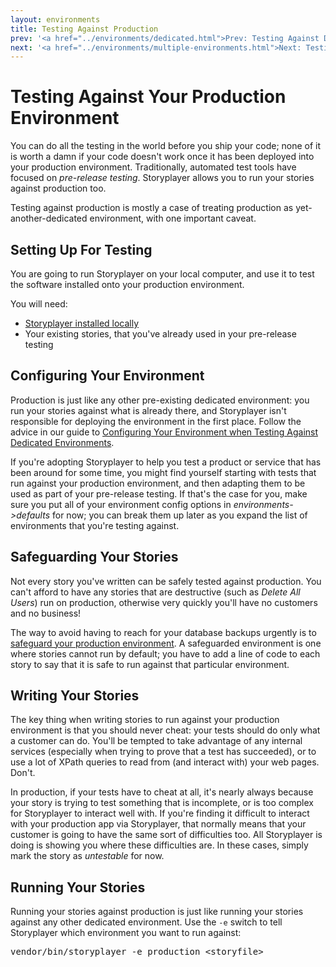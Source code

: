 ```yaml
---
layout: environments
title: Testing Against Production
prev: '<a href="../environments/dedicated.html">Prev: Testing Against Dedicated Environments</a>'
next: '<a href="../environments/multiple-environments.html">Next: Testing Against Multiple Environments</a>'
---
```


# Testing Against Your Production Environment

You can do all the testing in the world before you ship your code; none of it is worth a damn if your code doesn't work once it has been deployed into your production environment.  Traditionally, automated test tools have focused on _pre-release testing_.  Storyplayer allows you to run your stories against production too.

Testing against production is mostly a case of treating production as yet-another-dedicated environment, with one important caveat.

## Setting Up For Testing

You are going to run Storyplayer on your local computer, and use it to test the software installed onto your production environment.

You will need:

* [Storyplayer installed locally](../installation.html)
* Your existing stories, that you've already used in your pre-release testing

## Configuring Your Environment

Production is just like any other pre-existing dedicated environment: you run your stories against what is already there, and Storyplayer isn't responsible for deploying the environment in the first place.  Follow the advice in our guide to [Configuring Your Environment when Testing Against Dedicated Environments](dedicated.html#configuring_your_environment).

If you're adopting Storyplayer to help you test a product or service that has been around for some time, you might find yourself starting with tests that run against your production environment, and then adapting them to be used as part of your pre-release testing.  If that's the case for you, make sure you put all of your environment config options in _environments->defaults_ for now; you can break them up later as you expand the list of environments that you're testing against.

## Safeguarding Your Stories

Not every story you've written can be safely tested against production.  You can't afford to have any stories that are destructive (such as _Delete All Users_) run on production, otherwise very quickly you'll have no customers and no business!

The way to avoid having to reach for your database backups urgently is to [safeguard your production environment](safeguarding.html).  A safeguarded environment is one where stories cannot run by default; you have to add a line of code to each story to say that it is safe to run against that particular environment.

## Writing Your Stories

The key thing when writing stories to run against your production environment is that you should never cheat: your tests should do only what a customer can do.  You'll be tempted to take advantage of any internal services (especially when trying to prove that a test has succeeded), or to use a lot of XPath queries to read from (and interact with) your web pages.  Don't.

In production, if your tests have to cheat at all, it's nearly always because your story is trying to test something that is incomplete, or is too complex for Storyplayer to interact well with.  If you're finding it difficult to interact with your production app via Storyplayer, that normally means that your customer is going to have the same sort of difficulties too.  All Storyplayer is doing is showing you where these difficulties are.  In these cases, simply mark the story as _untestable_ for now.

## Running Your Stories

Running your stories against production is just like running your stories against any other dedicated environment.  Use the `-e` switch to tell Storyplayer which environment you want to run against:

<pre>
vendor/bin/storyplayer -e production &lt;storyfile&gt;
</pre>
